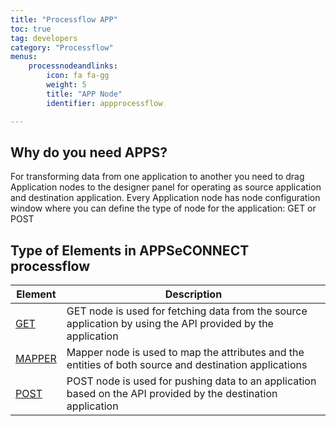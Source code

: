 ```yaml
---
title: "Processflow APP"
toc: true
tag: developers
category: "Processflow"
menus: 
    processnodeandlinks:
        icon: fa fa-gg
        weight: 5
        title: "APP Node" 
        identifier: appprocessflow 

---
```


## Why do you need APPS?  

For transforming data from one application to another you need to drag Application
nodes to the designer panel for operating as source application and destination application. Every Application node has node configuration window where you can define the type of node for the application: GET or POST

## Type of Elements in APPSeCONNECT processflow  

|Element|Description|
|--------|-----------|  
|[GET](/processflow/working-with-GET/)|GET node is used for fetching data from the source application by using the API provided by the application|  
|[MAPPER](/processflow/working-with-mapper/)|Mapper node is used to map the attributes and the entities of both source and destination applications|  
|[POST](/processflow/working-with-POST/)|POST node is used for pushing data to an application based on the API provided by the destination application|  

